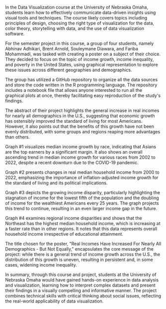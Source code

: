 In the Data Visualization course at the University of Nebraska Omaha, students learn how to effectively communicate data-driven insights using visual tools and techniques. The course likely covers topics including principles of design, choosing the right type of visualization for the data, color theory, storytelling with data, and the use of data visualization software.

For the semester project in this course, a group of four students, namely Abhinav Adhikari, Brent Arnold, Souleymane Diawara, and Fariba Mohammadi, was tasked with creating a poster on a subject of their choice. They decided to focus on the topic of income growth, income inequality, and poverty in the United States, using graphical representation to explore these issues across different geographies and demographics.

The group has utilized a GitHub repository to organize all the data sources and store the code written in the R programming language. The repository includes a notebook file that allows anyone interested to run all the graphical plots at once, thereby facilitating easy reproduction of the study's findings.

The abstract of their project highlights the general increase in real incomes for nearly all demographics in the U.S., suggesting that economic growth has ostensibly improved the standard of living for most Americans. However, it also points out that the benefits of this growth have not been evenly distributed, with some groups and regions reaping more advantages than others.

Graph #1 visualizes median income growth by race, indicating that Asians are the top earners by a significant margin. It also shows an overall ascending trend in median income growth for various races from 2002 to 2022, despite a recent downturn due to the COVID-19 pandemic.

Graph #2 presents changes in real median household income from 2000 to 2022, emphasizing the importance of inflation-adjusted income growth for the standard of living and its political implications.

Graph #3 depicts the growing income disparity, particularly highlighting the stagnation of income for the lowest fifth of the population and the doubling of income for the wealthiest Americans every 25 years. The graph projects this trend to continue, resulting in an even larger income gap in the future.

Graph #4 examines regional income disparities and shows that the Northeast has the highest median household income, which is increasing at a faster rate than in other regions. It notes that this data represents overall household income irrespective of educational attainment.

The title chosen for the poster, "Real Incomes Have Increased For Nearly All Demographics - But Not Equally," encapsulates the core message of the project: while there is a general trend of income growth across the U.S., the distribution of this growth is uneven, resulting in persistent and, in some cases, widening income inequality.

In summary, through this course and project, students at the University of Nebraska Omaha would have gained hands-on experience in data analysis and visualization, learning how to interpret complex datasets and present their findings in a visually compelling and informative manner. The project combines technical skills with critical thinking about social issues, reflecting the real-world applicability of data visualization.
